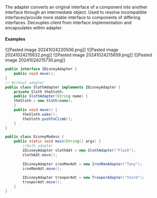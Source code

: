 The adapter converts an original interface of a component into another interface through an intermediate object. Used to resolve incompatible interfaces/provide more stable interface to components of differing interfaces.
Decouples client from interface implementation and encapsulates within adapter.
#### Examples
![[Pasted image 20241024220506.png]]
![[Pasted image 20241024215632.png]]
![[Pasted image 20241024215659.png]]
![[Pasted image 20241024215730.png]]
```java
public interface IDisneyAdapter {  
	public void move();
}
// Without adapter
public class SlothAdapter implements IDisneyAdapter {
	private Sloth theSloth;
	public SlothAdapter(String name) {
	theSloth = new Sloth(name);
	}
	public void move() {
		theSloth.wake();
		theSloth.pushToClimb();
	}
}

public class DisneyMadess {
	public static void main(String[] args) {
		//With adapter
		IDisneyAdapter slothAdt = new SlothAdapter("Flash");
		slothAdt.move();
		
		IDisneyAdapter ironManAdt = new IronManAdapter("Tony");
		ironManAdt.move();
		
		IDisneyAdapter trooperAdt = new TrooperAdapter("Storm");
		trooperAdt.move();
	}  
}
```